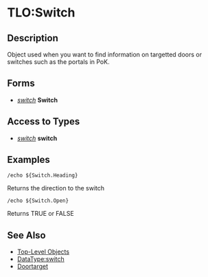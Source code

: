 # TLO:Switch

## Description

Object used when you want to find information on targetted doors or switches such as the portals in PoK.

## Forms

* [_switch_](../data-types/datatype-switch.md) **Switch**

## Access to Types

* [_switch_](../data-types/datatype-switch.md) **switch**

## Examples

`/echo ${Switch.Heading}`

Returns the direction to the switch

`/echo ${Switch.Open}`

Returns TRUE or FALSE

## See Also

* [Top-Level Objects](./)
* [DataType:switch](../data-types/datatype-switch.md)
* [Doortarget](../../commands/slash-commands/doortarget.md)

